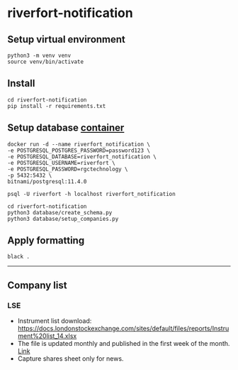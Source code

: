 # riverfort-notification

## Setup virtual environment
```
python3 -m venv venv
source venv/bin/activate
```

## Install
```
cd riverfort-notification
pip install -r requirements.txt
```

## Setup database [container](https://github.com/bitnami/bitnami-docker-postgresql)
```
docker run -d --name riverfort_notification \
-e POSTGRESQL_POSTGRES_PASSWORD=password123 \
-e POSTGRESQL_DATABASE=riverfort_notification \
-e POSTGRESQL_USERNAME=riverfort \
-e POSTGRESQL_PASSWORD=rgctechnology \
-p 5432:5432 \
bitnami/postgresql:11.4.0
```
```
psql -U riverfort -h localhost riverfort_notification
```
```
cd riverfort-notification
python3 database/create_schema.py
python3 database/setup_companies.py
```

## Apply formatting
```
black .
```
---
## Company list
### LSE
  * Instrument list download: https://docs.londonstockexchange.com/sites/default/files/reports/Instrument%20list_14.xlsx
  * The file is updated monthly and published in the first week of the month. [Link](https://www.londonstockexchange.com/reports?tab=instruments)
  * Capture shares sheet only for news.

